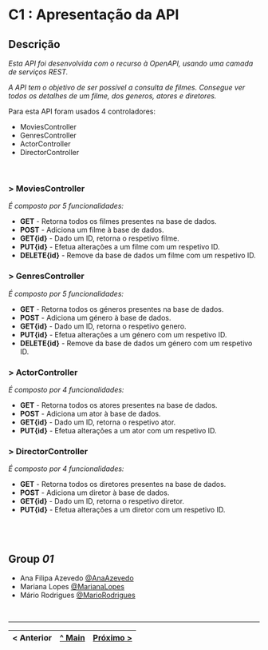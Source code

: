 # C1 : Apresentação da API

## Descrição

_Esta API foi desenvolvida com o recurso à OpenAPI, usando uma camada de serviços REST._

_A API tem o objetivo de ser possível a consulta de filmes. Consegue ver todos os detalhes de um filme, dos generos, atores e diretores._

Para esta API foram usados 4 controladores:
* MoviesController
* GenresController
* ActorController
* DirectorController

<br>

### > **MoviesController**
_É composto por 5 funcionalidades:_
* **GET** - Retorna todos os filmes presentes na base de dados.
* **POST** - Adiciona um filme à base de dados.
* **GET{id}** - Dado um ID, retorna o respetivo filme.
* **PUT{id}** - Efetua alterações a um filme com um respetivo ID.
* **DELETE{id}** - Remove da base de dados um filme com um respetivo ID. 

### > **GenresController**
_É composto por 5 funcionalidades:_
* **GET** - Retorna todos os géneros presentes na base de dados.
* **POST** - Adiciona um género à base de dados.
* **GET{id}** - Dado um ID, retorna o respetivo genero.
* **PUT{id}** - Efetua alterações a um género com um respetivo ID.
* **DELETE{id}** - Remove da base de dados um género com um respetivo ID. 

### > **ActorController**
_É composto por 4 funcionalidades:_
* **GET** - Retorna todos os atores presentes na base de dados.
* **POST** - Adiciona um ator à base de dados.
* **GET{id}** - Dado um ID, retorna o respetivo ator.
* **PUT{id}** - Efetua alterações a um ator com um respetivo ID.


### > **DirectorController**
_É composto por 4 funcionalidades:_
* **GET** - Retorna todos os diretores presentes na base de dados.
* **POST** - Adiciona um diretor à base de dados.
* **GET{id}** - Dado um ID, retorna o respetivo diretor.
* **PUT{id}** - Efetua alterações a um diretor com um respetivo ID.

<br>
<br>

## Group _01_


* Ana Filipa Azevedo [@AnaAzevedo](https://github.com/AnaAzevedo2) 
* Mariana Lopes [@MarianaLopes](https://github.com/marlope02) 
* Mário Rodrigues [@MarioRodrigues](https://github.com/MarioRodrigues2304)

<br>

---

|< Anterior | [^ Main](../Parte2) | [Próximo >](c2.md)
:--- | :---: | ---: 
